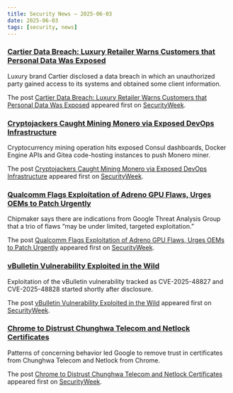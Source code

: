 ```yaml
---
title: Security News – 2025-06-03
date: 2025-06-03
tags: [security, news]
---
```


### [Cartier Data Breach: Luxury Retailer Warns Customers that Personal Data Was Exposed](https://www.securityweek.com/cartier-data-breach-jewelry-maker-warns-customers-that-personal-data-was-exposed/)

<p>Luxury brand Cartier disclosed a data breach in which an unauthorized party gained access to its systems and obtained some client information.</p>
<p>The post <a href="https://www.securityweek.com/cartier-data-breach-jewelry-maker-warns-customers-that-personal-data-was-exposed/">Cartier Data Breach: Luxury Retailer Warns Customers that Personal Data Was Exposed</a> appeared first on <a href="https://www.securityweek.com">SecurityWeek</a>.</p>

### [Cryptojackers Caught Mining Monero via Exposed DevOps Infrastructure](https://www.securityweek.com/cryptojackers-caught-mining-monero-via-exposed-devops-infrastructure/)

<p>Cryptocurrency mining operation hits exposed Consul dashboards, Docker Engine APIs and Gitea code-hosting instances to push Monero miner.</p>
<p>The post <a href="https://www.securityweek.com/cryptojackers-caught-mining-monero-via-exposed-devops-infrastructure/">Cryptojackers Caught Mining Monero via Exposed DevOps Infrastructure</a> appeared first on <a href="https://www.securityweek.com">SecurityWeek</a>.</p>

### [Qualcomm Flags Exploitation of Adreno GPU Flaws, Urges OEMs to Patch Urgently](https://www.securityweek.com/qualcomm-flags-exploitation-of-adreno-gpu-flaws-urges-oems-to-patch-urgently/)

<p>Chipmaker says there are indications from Google Threat Analysis Group that a trio of flaws “may be under limited, targeted exploitation.”</p>
<p>The post <a href="https://www.securityweek.com/qualcomm-flags-exploitation-of-adreno-gpu-flaws-urges-oems-to-patch-urgently/">Qualcomm Flags Exploitation of Adreno GPU Flaws, Urges OEMs to Patch Urgently</a> appeared first on <a href="https://www.securityweek.com">SecurityWeek</a>.</p>

### [vBulletin Vulnerability Exploited in the Wild](https://www.securityweek.com/vbulletin-vulnerability-exploited-in-the-wild/)

<p>Exploitation of the vBulletin vulnerability tracked as CVE-2025-48827 and CVE-2025-48828 started shortly after disclosure.</p>
<p>The post <a href="https://www.securityweek.com/vbulletin-vulnerability-exploited-in-the-wild/">vBulletin Vulnerability Exploited in the Wild</a> appeared first on <a href="https://www.securityweek.com">SecurityWeek</a>.</p>

### [Chrome to Distrust Chunghwa Telecom and Netlock Certificates](https://www.securityweek.com/chrome-to-distrust-chunghwa-telecom-and-netlock-certificates/)

<p>Patterns of concerning behavior led Google to remove trust in certificates from Chunghwa Telecom and Netlock from Chrome.</p>
<p>The post <a href="https://www.securityweek.com/chrome-to-distrust-chunghwa-telecom-and-netlock-certificates/">Chrome to Distrust Chunghwa Telecom and Netlock Certificates</a> appeared first on <a href="https://www.securityweek.com">SecurityWeek</a>.</p>

